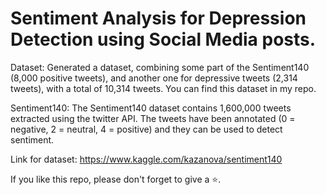 # Sentiment Analysis for Depression Detection using Social Media posts.

Dataset: Generated a dataset, combining some part of the Sentiment140 (8,000 positive tweets), and another one for depressive tweets (2,314 tweets), with a total of 10,314 tweets. You can find this dataset in my repo.

Sentiment140: The Sentiment140 dataset contains 1,600,000 tweets extracted using the twitter API. The tweets have been annotated (0 = negative, 2 = neutral, 4 = positive) and they can be used to detect sentiment.

Link for dataset: https://www.kaggle.com/kazanova/sentiment140

If you like this repo, please don't forget to give a ⭐.
